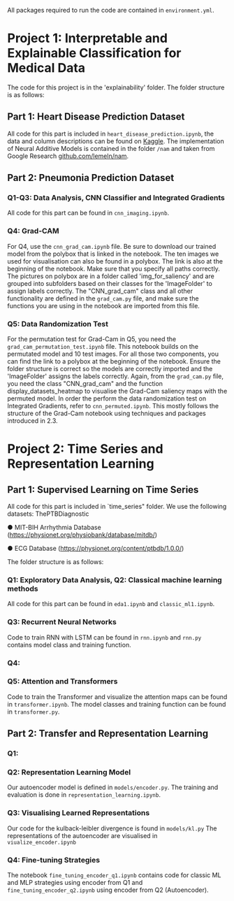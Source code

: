 All packages required to run the code are contained in `environment.yml`.  

# Project 1: Interpretable and Explainable Classification for Medical Data
The code for this project is in the 'explainability' folder. The folder structure is as follows:
## Part 1: Heart Disease Prediction Dataset
All code for this part is included in `heart_disease_prediction.ipynb`, the data and column descriptions can be found on [Kaggle](https://www.kaggle.com/datasets/fedesoriano/heart-failure-prediction/data). The implementation of Neural Additive Models is contained in the folder `/nam` and taken from Google Research [github.com/lemeln/nam](https://github.com/lemeln/nam).

## Part 2: Pneumonia Prediction Dataset

### Q1-Q3: Data Analysis, CNN Classifier and Integrated Gradients
All code for this part can be found in `cnn_imaging.ipynb`.

### Q4: Grad-CAM
For Q4, use the `cnn_grad_cam.ipynb` file. Be sure to download our trained model from the polybox that is linked in the notebook. The ten images we used for visualisation can also be found in a polybox. The link is also at the beginning of the notebook. Make sure that you specify all paths correctly. The pictures on polybox are in a folder called 'img_for_saliency' and are grouped into subfolders based on their classes for the 'ImageFolder' to assign labels correctly.
The "CNN_grad_cam" class and all other functionality are defined in the `grad_cam.py` file, and make sure the functions you are using in the notebook are imported from this file.

### Q5: Data Randomization Test
For the permutation test for Grad-Cam in Q5, you need the `grad_cam_permutation_test.ipynb` file. This notebook builds on the permutated model and 10 test images. For all those two components, you can find the link to a polybox at the beginning of the notebook. Ensure the folder structure is correct so the models are correctly imported and the 'ImageFolder' assigns the labels correctly. Again, from the `grad_cam.py` file, you need the class "CNN_grad_cam" and the function display_datasets_heatmap to visualise the Grad-Cam saliency maps with the permuted model. In order the perform the data randomization test on Integrated Gradients, refer to `cnn_permuted.ipynb`. This mostly follows the structure of the Grad-Cam notebook using techniques and packages introduced in 2.3.

# Project 2: Time Series and Representation Learning

## Part 1: Supervised Learning on Time Series 
All code for this part is included in `time_series" folder. We use the following datasets:
ThePTBDiagnostic 

● MIT-BIH Arrhythmia Database (https://physionet.org/physiobank/database/mitdb/)

● ECG Database (https://physionet.org/content/ptbdb/1.0.0/)

The folder structure is as follows:

### Q1: Exploratory Data Analysis, Q2: Classical machine learning methods
All code for this part can be found in `eda1.ipynb` and `classic_ml1.ipynb`.


### Q3: Recurrent Neural Networks
Code to train RNN with LSTM can be found in `rnn.ipynb` and `rnn.py` contains model class and training function.

### Q4:

### Q5: Attention and Transformers
Code to train the Transformer and visualize the attention maps can be found in `transformer.ipynb`. The model classes and training function can be found in `transformer.py`.

## Part 2: Transfer and Representation Learning

### Q1:

###  Q2: Representation Learning Model 
Our autoencoder model is defined in `models/encoder.py`. The training and evaluation is done in `representation_learning.ipynb`.


### Q3: Visualising Learned Representations 
Our code for the kulback-leibler divergence is found in `models/kl.py`
The representations of the autoencoder are visualised in `viualize_encoder.ipynb`

### Q4: Fine-tuning Strategies
The notebook `fine_tuning_encoder_q1.ipynb` contains code for classic ML and MLP strategies using encoder from Q1 and `fine_tuning_encoder_q2.ipynb` using encoder from Q2 (Autoencoder). 
